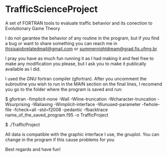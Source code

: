 # TrafficScienceProject
A set of FORTRAN tools to evaluate traffic behavior and its conection to Evolutionary Game Theory

I do not garantee the behavior of any routine in the program, but if you find a bug or want to share something you can reach me in thisisajobrelatedmail@gmail.com or summernightdream@grad.fis.ufmg.br

I pray you have as much fun running it as I had making it and feel free to make any modification you please, but I ask you to make it publically available as I did. 

I used the GNU fortran compiler (gfortran). After you uncomment the subroutine you wish to run in the MAIN section on the final lines, I recomend you go to the folder where the program is saved and run: 

$ gfortran  -fimplicit-none  -Wall  -Wline-truncation  -Wcharacter-truncation  -Wsurprising  -Waliasing  -Wimplicit-interface  -Wunused-parameter  -fwhole-file  -fcheck=all  -std=f2008  -pedantic  -fbacktrace name_of_the_saved_program.f95 -o TrafficProject

$ ./TrafficProject

All data is compatible with the graphic interface I use, the gnuplot. You can change in the program if this cause problems for you


Best regards and have fun!


